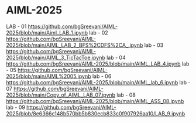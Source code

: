 # AIML-2025

LAB - 01     https://github.com/bgSreevani/AIML-2025/blob/main/Aiml_LAB_1.ipynb
lab - 02     https://github.com/bgSreevani/AIML-2025/blob/main/AIML_LAB_2_BFS%2CDFS%2CA_.ipynb
lab - 03     https://github.com/bgSreevani/AIML-2025/blob/main/AIML_3_TicTacToe.ipynb
lab - 04     https://github.com/bgSreevani/AIML-2025/blob/main/AIML_LAB_4.ipynb
lab - 05     https://github.com/bgSreevani/AIML-2025/blob/main/AIML%2005.ipynb
lab - 06     https://github.com/bgSreevani/AIML-2025/blob/main/AIML_lab_6.ipynb
lab - 07     https://github.com/bgSreevani/AIML-2025/blob/main/Copy_of_AIML_LAB_07.ipynb
lab - 08     https://github.com/bgSreevani/AIML-2025/blob/main/AIML_ASS_08.ipynb
lab - 09     https://github.com/bgSreevani/AIML-2025/blob/8e6366c148b570bb5b830ecb833c0f907926aa10/LAB_9.ipynb    
